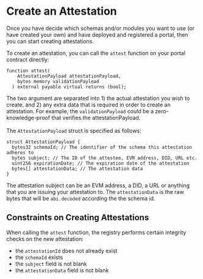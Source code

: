 # Create an Attestation

Once you have decide which schemas and/or modules you want to use (or have created your own) and have deployed and registered a portal, then you can start creating attestations.

To create an attestation, you can call the `attest` function on your portal contract directly:

```solidity
function attest(
    AttestationPayload attestationPayload,
    bytes memory validationPayload
  ) external payable virtual returns (bool);
```

The two argument are separated into 1) the actual attestation you wish to create, and 2) any extra data that is required in order to create an attestation.  For example, the `validationPayload` could be a zero-knowledge-proof that verifies the attestationPayload.\
\
The `AttestationPayload` struct is specified as follows:

```solidity
struct AttestationPayload {
  bytes32 schemaId; // The identifier of the schema this attestation adheres to
  bytes subject; // The ID of the attestee, EVM address, DID, URL etc.
  uint256 expirationDate; // The expiration date of the attestation
  bytes[] attestationData; // The attestation data
}
```

The attestation subject can be an EVM address, a DID, a URL or anything that you are issuing your attestation to.   The `attestationData` is the raw bytes that will be `abi.decoded` according the the schema id.

## Constraints on Creating Attestations

When calling the `attest` function, the registry performs certain integrity checks on the new attestation:

* &#x20;the `attestationId` does not already exist
* the `schemaId` exists
* the `subject` field is not blank
* the `attestationData` field is not blank

